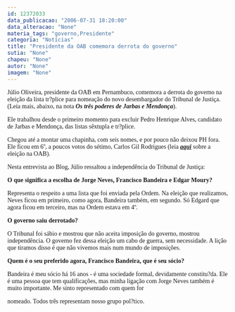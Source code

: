 ```yaml
---
id: 12372033
data_publicacao: "2006-07-31 18:20:00"
data_alteracao: "None"
materia_tags: "governo,Presidente"
categoria: "Notícias"
title: "Presidente da OAB comemora derrota do governo"
sutia: "None"
chapeu: "None"
autor: "None"
imagem: "None"
---
```

<p><P><FONT face=Verdana>Júlio Oliveira, presidente da OAB em Pernambuco, comemora a derrota do governo na eleição da lista tr?plice para nomeação do novo desembargador do Tribunal de Justiça. (Leia mais, abaixo,&nbsp;na nota <EM><STRONG>Os três poderes de Jarbas e Mendonça</STRONG></EM>).</FONT></P></p>
<p><P><FONT face=Verdana>Ele trabalhou desde o primeiro momento para excluir Pedro Henrique Alves, candidato de Jarbas e Mendonça, das listas sêxtupla e tr?plice.</FONT></P></p>
<p><P><FONT face=Verdana>Chegou até a montar uma chapinha, com seis nomes, e por pouco não deixou PH fora. Ele ficou em 6º, a poucos votos do sétimo, Carlos Gil Rodrigues (leia <STRONG><EM><A href=\"https://jc3.uol.com.br/blogs/jc/2006/07/28/index.php#316\" target=_blank>aqui</A></EM></STRONG> sobre a eleição na OAB).</FONT></P></p>
<p><P><FONT face=Verdana>Nesta entrevista ao Blog, Júlio ressaltou a independência do Tribunal de Justiça:</FONT></P></p>
<p><P><FONT face=Verdana><STRONG>O que significa a escolha de Jorge Neves, Francisco Bandeira e Edgar Moury?</STRONG></FONT></P></p>
<p><P><FONT face=Verdana>Representa o respeito a uma lista que foi enviada pela Ordem. Na eleição que realizamos, Neves ficou em primeiro, como agora, Bandeira também, em segundo. Só Edgard que agora ficou em terceiro, mas na Ordem estava em 4º.</FONT></P></p>
<p><P><FONT face=Verdana><STRONG>O governo saiu derrotado?</STRONG></FONT></P></p>
<p><P><FONT face=Verdana>O Tribunal foi sábio e mostrou que não aceita imposição do governo, mostrou independência. O governo fez dessa eleição um cabo de guerra, sem necessidade. A lição que tiramos disso é que não vivemos mais num mundo de imposições. </FONT></P></p>
<p><P><FONT face=Verdana><STRONG>Quem é o seu preferido agora, Francisco Bandeira, que é seu sócio?</STRONG></FONT></P></p>
<p><P><FONT face=Verdana>Bandeira é meu sócio há 16 anos -&nbsp;é uma sociedade formal, devidamente constitu?da. Ele é uma pessoa que tem qualificações, mas minha ligação com Jorge Neves também é muito importante. Me sinto representado com quem for</p>
<p> nomeado. Todos três representam nosso grupo pol?tico.</FONT></P> </p>
